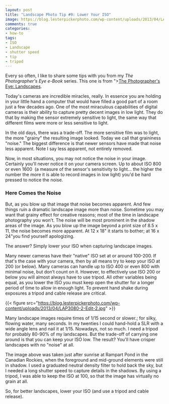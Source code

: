 ```yaml
---
layout: post
title: "Landscape Photo Tip #9: Lower Your ISO"
image: https://blog.lesterpickerphoto.com/wp-content/uploads/2013/04/LAP3080-2-Edit-2.jpg
comments: true
categories:
- how-to
tags:
- ISO
- Landscape
- shutter speed
- tip
- tripod
---
```

Every so often, I like to share some tips with you from my <em>The Photographer's Eye e-Book</em> series. This one is from ">[The Photographer's Eye: Landscapes](http://shop.lesterpickerphoto.com/).

Today's cameras are incredible miracles, really. In essence you are holding in your little hand a computer that would have filled a good part of a room just a few decades ago. One of the most miraculous capabilities of digital cameras is their ability to capture pretty decent images in low light. They do that by making the sensor extremely sensitive to light, the same way that different films were more or less sensitive to light.

In the old days, there was a trade-off. The more sensitive film was to light, the more "grainy" the resulting image looked. Today we call that graininess "noise." The biggest difference is that newer sensors have made that noise less apparent. Note I say less apparent, not entirely removed.

Now, in most situations, you may not notice the noise in your image. Certainly you'll never notice it on your camera screen. Up to about ISO 800 or even 1600  (a measure of the sensor's sensitivity to light... the higher the number the more it is able to record images in low light) you'd be hard pressed to notice the noise.

<h3>Here Comes the Noise</h3>
But, as you blow up that image that noise becomes apparent. And few things ruin a dramatic landscape image more than noise. Sometime you may want that grainy effect for creative reasons; most of the time in landscape photography you won’t. The noise will be most prominent in the shadow areas of the image. As you blow up the image beyond a print size of 8.5 x 11, the noise becomes more apparent. At 12 x 18" it starts to bother; at 16 x 24"you find yourself apologizing.

The answer? Simply lower your ISO when capturing landscape images.

Many newer cameras have their "native" ISO set at or around 100-200. If that's the case with your camera, then by all means try to keep your ISO at 200 (or below). Many cameras can handle up to ISO 400 or even 800 with minimal noise, but don’t count on it. However, to effectively use ISO 200 or below you will almost always have to use tripod. All other variables being equal, as you lower the ISO you must keep open the shutter for a longer period of time to allow in enough light. To prevent hand shake during exposures a tripod and cable release are critical.

{{< figure src="https://blog.lesterpickerphoto.com/wp-content/uploads/2013/04/LAP3080-2-Edit-2.jpg" >}}

Many landscape images require times of 1/15 second or slower.; for silky, flowing water, many seconds. In my twenties I could hand-hold a SLR with a wide angle lens and nail it at 1/15. Nowadays, not so much. I need a tripod for probably 80-90% of my landscapes. But the trade-off of carrying one around is that you can keep your ISO low. The result? You'll have crisper landscapes with no "noise" at all.

The image above was taken just after sunrise at Rampart Pond in the Canadian Rockies, when the foreground and mid-ground elements were still in shadow. I used a graduated neutral density filter to hold back the sky, but I needed a long shutter speed to capture details in the shadows. By using a tripod, I was able to keep the ISO at 100, so that the image has virtually no grain at all.

So, for better landscapes, lower your ISO (and use a tripod and cable release).
